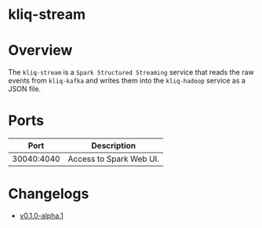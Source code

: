 # kliq-stream

# Overview
The `kliq-stream` is a `Spark Structured Streaming` service that reads the raw events from `kliq-kafka`
and writes them into the `kliq-hadoop` service as a JSON file.

# Ports
| Port       | Description             |
| ---        | ---                     |
| 30040:4040 | Access to Spark Web UI. |

# Changelogs
- [v0.1.0-alpha.1](/modules/kliq-stream/CHANGELOG.md#v010-alpha1)